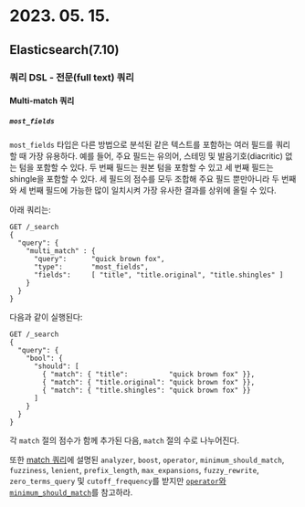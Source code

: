 # 2023. 05. 15.

## Elasticsearch(7.10)

### 쿼리 DSL - 전문(full text) 쿼리

#### Multi-match 쿼리

##### `most_fields`

`most_fields` 타입은 다른 방법으로 분석된 같은 텍스트를 포함하는 여러 필드를 쿼리할 때 가장 유용하다. 예를 들어, 주요 필드는 유의어, 스테밍 및 발음기호(diacritic) 없는 텀을 포함할 수 있다. 두 번째 필드는 원본 텀을 포함할 수 있고 세 번째 필드는 shingle을 포함할 수 있다. 세 필드의 점수를 모두 조합해 주요 필드 뿐만아니라 두 번째와 세 번째 필드에 가능한 많이 일치시켜 가장 유사한 결과를 상위에 올릴 수 있다.

아래 쿼리는:

```http
GET /_search
{
  "query": {
    "multi_match" : {
      "query":      "quick brown fox",
      "type":       "most_fields",
      "fields":     [ "title", "title.original", "title.shingles" ]
    }
  }
}
```

다음과 같이 실행된다:

```http
GET /_search
{
  "query": {
    "bool": {
      "should": [
        { "match": { "title":          "quick brown fox" }},
        { "match": { "title.original": "quick brown fox" }},
        { "match": { "title.shingles": "quick brown fox" }}
      ]
    }
  }
}
```

각 `match` 절의 점수가 함께 추가된 다음, `match` 절의 수로 나누어진다.

또한 [match 쿼리][match-query]에 설명된 `analyzer`, `boost`, `operator`, `minimum_should_match`, `fuzziness`, `lenient`, `prefix_length`, `max_expansions`, `fuzzy_rewrite`, `zero_terms_query` 및 `cutoff_frequency`를 받지만 [`operator`와 `minimum_should_match`][operator-and-minimum-should-match]를 참고하라.



[match-query]: https://www.elastic.co/guide/en/elasticsearch/reference/7.10/query-dsl-match-query.html
[operator-and-minimum-should-match]: https://www.elastic.co/guide/en/elasticsearch/reference/7.10/query-dsl-multi-match-query.html#operator-min